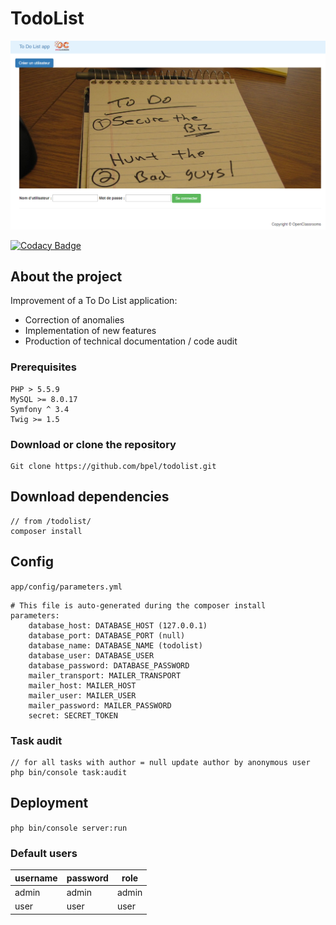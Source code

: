 # TodoList
![alt text](web/img/todolist_screenshoot.png)

[![Codacy Badge](https://api.codacy.com/project/badge/Grade/f8e8d4679fce4a50b6f3d190fc7b7bcd)](https://www.codacy.com/manual/bpel/todolist?utm_source=github.com&amp;utm_medium=referral&amp;utm_content=bpel/todolist&amp;utm_campaign=Badge_Grade)

## About the project
Improvement of a To Do List application:
  - Correction of anomalies
  - Implementation of new features
  - Production of technical documentation / code audit
### Prerequisites
```
PHP > 5.5.9
MySQL >= 8.0.17
Symfony ^ 3.4
Twig >= 1.5
```
### Download or clone the repository
```
Git clone https://github.com/bpel/todolist.git
```
## Download dependencies
```
// from /todolist/
composer install
```
## Config

`app/config/parameters.yml`

```
# This file is auto-generated during the composer install
parameters:
    database_host: DATABASE_HOST (127.0.0.1)
    database_port: DATABASE_PORT (null)
    database_name: DATABASE_NAME (todolist)
    database_user: DATABASE_USER
    database_password: DATABASE_PASSWORD
    mailer_transport: MAILER_TRANSPORT
    mailer_host: MAILER_HOST
    mailer_user: MAILER_USER
    mailer_password: MAILER_PASSWORD
    secret: SECRET_TOKEN
```

### Task audit

```
// for all tasks with author = null update author by anonymous user
php bin/console task:audit
```
## Deployment

``
php bin/console server:run
``

### Default users

| username | password | role  |
|----------|----------|-------|
| admin    | admin    | admin |
| user     | user     | user  |